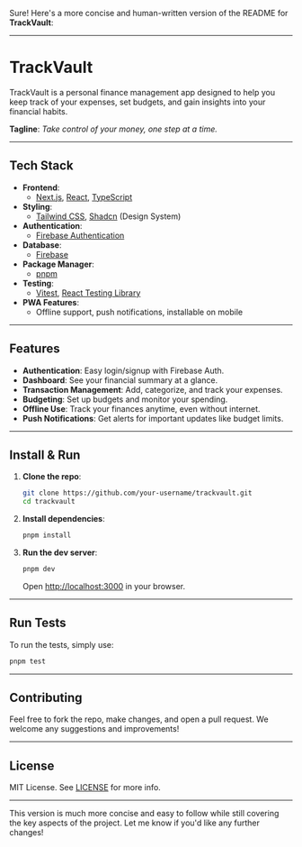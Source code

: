 Sure! Here's a more concise and human-written version of the README for **TrackVault**:

---

# TrackVault

TrackVault is a personal finance management app designed to help you keep track of your expenses, set budgets, and gain insights into your financial habits.

**Tagline**: *Take control of your money, one step at a time.*

---

## Tech Stack

- **Frontend**:  
  - [Next.js](https://nextjs.org/), [React](https://reactjs.org/), [TypeScript](https://www.typescriptlang.org/)  
- **Styling**:  
  - [Tailwind CSS](https://tailwindcss.com/), [Shadcn](https://github.com/shadcn/ui) (Design System)  
- **Authentication**:  
  - [Firebase Authentication](https://firebase.google.com/products/auth)  
- **Database**:  
  - [Firebase](https://firebase.google.com/)  
- **Package Manager**:  
  - [pnpm](https://pnpm.io/)  
- **Testing**:  
  - [Vitest](https://vitest.dev/), [React Testing Library](https://testing-library.com/docs/react-testing-library/intro/)  
- **PWA Features**:  
  - Offline support, push notifications, installable on mobile

---

## Features

- **Authentication**: Easy login/signup with Firebase Auth.
- **Dashboard**: See your financial summary at a glance.
- **Transaction Management**: Add, categorize, and track your expenses.
- **Budgeting**: Set up budgets and monitor your spending.
- **Offline Use**: Track your finances anytime, even without internet.
- **Push Notifications**: Get alerts for important updates like budget limits.

---

## Install & Run

1. **Clone the repo**:

    ```bash
    git clone https://github.com/your-username/trackvault.git
    cd trackvault
    ```

2. **Install dependencies**:

    ```bash
    pnpm install
    ```

3. **Run the dev server**:

    ```bash
    pnpm dev
    ```

    Open [http://localhost:3000](http://localhost:3000) in your browser.

---

## Run Tests

To run the tests, simply use:

```bash
pnpm test
```

---

## Contributing

Feel free to fork the repo, make changes, and open a pull request. We welcome any suggestions and improvements!

---

## License

MIT License. See [LICENSE](LICENSE) for more info.

---

This version is much more concise and easy to follow while still covering the key aspects of the project. Let me know if you'd like any further changes!
